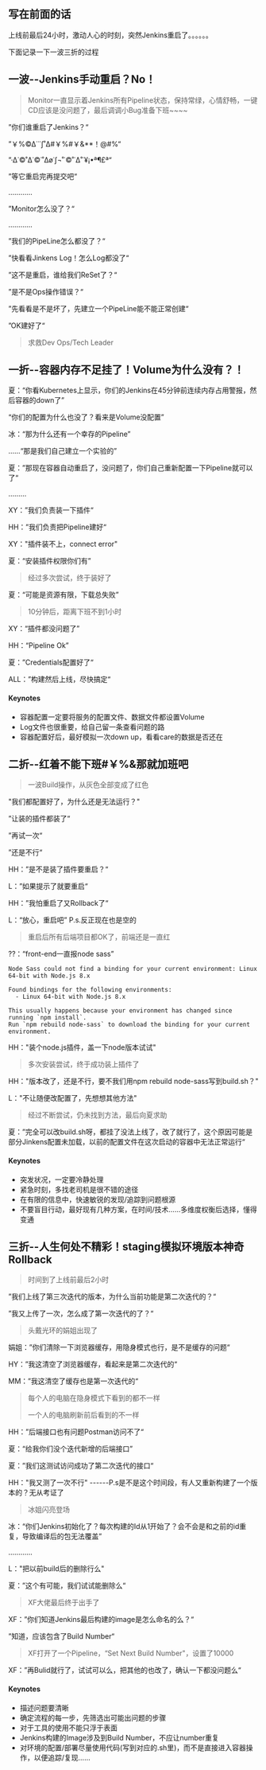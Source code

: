 ## 写在前面的话

上线前最后24小时，激动人心的时刻，突然Jenkins重启了。。。。。。

下面记录一下一波三折的过程

## 一波--Jenkins手动重启？No！

> Monitor一直显示着Jenkins所有Pipeline状态，保持常绿，心情舒畅，一键CD应该是没问题了，最后调调小Bug准备下班~~~~

”你们谁重启了Jenkins？“

”￥%©∆˙˙˙∫˚∆#￥%#￥&**！@#%“

”·∆˙©˚∆˙©˙˚∆ø˙∫¬˚˙©˚˙∆˚˙¥¡•ª¶£ª“

”等它重启完再提交吧“

…………

”Monitor怎么没了？“

…………

”我们的PipeLine怎么都没了？“

”快看看Jinkens Log！怎么Log都没了“

”这不是重启，谁给我们ReSet了？“

”是不是Ops操作错误？“

”先看看是不是坏了，先建立一个PipeLine能不能正常创建“

”OK建好了“

> 求救Dev Ops/Tech Leader

## 一折--容器内存不足挂了！Volume为什么没有？！

夏：“你看Kubernetes上显示，你们的Jenkins在45分钟前连续内存占用警报，然后容器的down了”

“你们的配置为什么也没了？看来是Volume没配置”

冰：“那为什么还有一个幸存的Pipeline”

……“那是我们自己建立一个实验的”

夏：”那现在容器自动重启了，没问题了，你们自己重新配置一下Pipeline就可以了“

………

XY：”我们负责装一下插件“

HH：”我们负责把Pipeline建好“

XY："插件装不上，connect error"

夏：“安装插件权限你们有”

> 经过多次尝试，终于装好了

夏：“可能是资源有限，下载总失败”

> 10分钟后，距离下班不到1小时

XY：“插件都没问题了”

HH：“Pipeline Ok”

夏：”Credentials配置好了“

ALL：”构建然后上线，尽快搞定“

#### Keynotes

* 容器配置一定要将服务的配置文件、数据文件都设置Volume
* Log文件也很重要，给自己留一条查看问题的路
* 容器配置好后，最好模拟一次down up，看看care的数据是否还在

## 二折--红着不能下班#￥%&那就加班吧

> 一波Build操作，从灰色全部变成了红色

"我们都配置好了，为什么还是无法运行？"

”让装的插件都装了“

”再试一次“

”还是不行“

HH：”是不是装了插件要重启？“

L：”如果提示了就要重启“

HH：”我怕重启了又Rollback了“

L：“放心，重启吧”   P.s.反正现在也是空的

> 重启后所有后端项目都OK了，前端还是一直红

??：“front-end一直报node sass”

``` 
Node Sass could not find a binding for your current environment: Linux 64-bit with Node.js 8.x

Found bindings for the following environments:
  - Linux 64-bit with Node.js 8.x

This usually happens because your environment has changed since running `npm install`.
Run `npm rebuild node-sass` to download the binding for your current environment.
```

HH："装个node.js插件，盖一下node版本试试"

> 多次安装尝试，终于成功装上插件了

HH："版本改了，还是不行，要不我们用npm rebuild node-sass写到build.sh？"

L："不让随便改配置了，先想想其他方法"

> 经过不断尝试，仍未找到方法，最后向夏求助

夏：”完全可以改build.sh呀，都挂了没法上线了，改了就行了，这个原因可能是部分Jinkens配置未加载，以前的配置文件在这次启动的容器中无法正常运行“

#### Keynotes

* 突发状况，一定要冷静处理
* 紧急时刻，多找老司机是很不错的途径
* 在有限的信息中，快速敏锐的发现/追踪到问题根源
* 不要盲目行动，最好现有几种方案，在时间/技术……多维度权衡后选择，懂得变通

## 三折--人生何处不精彩！staging模拟环境版本神奇Rollback

> 时间到了上线前最后2小时

”我们上线了第三次迭代的版本，为什么当前功能是第二次迭代的？“

”我又上传了一次，怎么成了第一次迭代的了？“

> 头戴光环的娟姐出现了

娟姐：”你们清除一下浏览器缓存，用隐身模式也行，是不是缓存的问题“

HY：”我这清空了浏览器缓存，看起来是第二次迭代的“

MM：”我这清空了缓存也是第一次迭代的“

> 每个人的电脑在隐身模式下看到的都不一样
>
> 一个人的电脑刷新前后看到的不一样

HH：”后端接口也有问题Postman访问不了“

夏：“给我你们没个迭代新增的后端接口”

夏：”我们这测试访问成功了第二次迭代的接口“

HH："我又测了一次不行"  ------P.s是不是这个时间段，有人又重新构建了一个版本的？无从考证了

> 冰姐闪亮登场

冰：“你们Jenkins初始化了？每次构建的Id从1开始了？会不会是和之前的id重复，导致编译后的包无法覆盖”

…………

L："把以前build后的删除行么"

夏：”这个有可能，我们试试能删除么“

> XF大佬最后终于出手了

XF：”你们知道Jenkins最后构建的image是怎么命名的么？“

”知道，应该包含了Build Number“

> XF打开了一个Pipeline，“Set Next Build Number"，设置了10000

XF：”再Bulid就行了，试试可以么，把其他的也改了，确认一下都没问题么“

#### Keynotes

* 描述问题要清晰
* 确定流程的每一步，先筛选出可能出问题的步骤
* 对于工具的使用不能只浮于表面
* Jenkins构建的Image涉及到Build Number，不应让number重复
* 对环境的配置/部署尽量使用代码(写到对应的.sh里)，而不是直接进入容器操作，以便追踪/复现……



